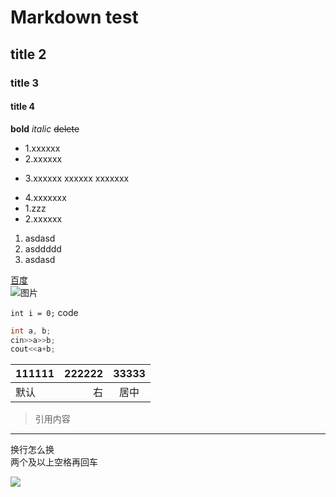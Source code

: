 # Markdown test
## title 2
### title 3
#### title 4

**bold**
*italic*
~~delete~~


* 1.xxxxxx
* 2.xxxxxx
+ 3.xxxxxx
xxxxxx
xxxxxxx
- 4.xxxxxxx
 - 1.zzz
 - 2.xxxxxx

1. asdasd
2. asddddd
222. asdasd

[百度](www.baidu.com "????")  
![图片](assets/2.jpg "Title")

`int i = 0;` code

```c++
int a, b;
cin>>a>>b;
cout<<a+b;
```
| 111111 | 222222 | 33333
| -- | --: | :--:
| 默认 | 右 | 居中

>引用内容

---

换行怎么换  
两个及以上空格再回车

![](F:\unityListProjects\MeZincNotes\MeZinc.github.io\assets\2.jpg)
